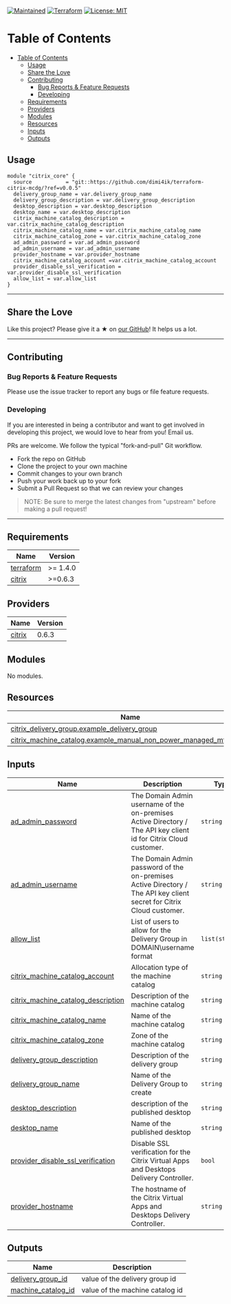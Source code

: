 [![Maintained](https://img.shields.io/badge/Maintained%20by-Dima-success)](https://www.abraxas.ch)
[![Terraform](https://img.shields.io/badge/Terraform-%3E%3D1.1.6-blue)](https://terraform.io)
[![License: MIT](https://img.shields.io/badge/License-MIT-yellow.svg)](https://opensource.org/licenses/MIT)

# Table of Contents

- [Table of Contents](#table-of-contents)
  - [Usage](#usage)
  - [Share the Love](#share-the-love)
  - [Contributing](#contributing)
    - [Bug Reports \& Feature Requests](#bug-reports--feature-requests)
    - [Developing](#developing)
  - [Requirements](#requirements)
  - [Providers](#providers)
  - [Modules](#modules)
  - [Resources](#resources)
  - [Inputs](#inputs)
  - [Outputs](#outputs)


## Usage

```
module "citrix_core" {
  source           = "git::https://github.com/dimi4ik/terraform-citrix-mcdg/?ref=v0.0.5"
  delivery_group_name = var.delivery_group_name
  delivery_group_description = var.delivery_group_description
  desktop_description = var.desktop_description
  desktop_name = var.desktop_description
  citrix_machine_catalog_description = var.citrix_machine_catalog_description
  citrix_machine_catalog_name = var.citrix_machine_catalog_name
  citrix_machine_catalog_zone = var.citrix_machine_catalog_zone
  ad_admin_password = var.ad_admin_password
  ad_admin_username = var.ad_admin_username
  provider_hostname = var.provider_hostname
  citrix_machine_catalog_account =var.citrix_machine_catalog_account
  provider_disable_ssl_verification = var.provider_disable_ssl_verification
  allow_list = var.allow_list
}
```

---

## Share the Love

Like this project?
Please give it a ★ on [our GitHub](https://github.com/dimi4ik/terraform-citrix-mcdg)!
It helps us a lot.

---

## Contributing

### Bug Reports & Feature Requests

Please use the issue tracker to report any bugs or file feature requests.

### Developing

If you are interested in being a contributor and want to get involved in developing this project, we would love to hear from you! Email us.

PRs are welcome. We follow the typical "fork-and-pull" Git workflow.

- Fork the repo on GitHub
- Clone the project to your own machine
- Commit changes to your own branch
- Push your work back up to your fork
- Submit a Pull Request so that we can review your changes

> NOTE: Be sure to merge the latest changes from "upstream" before making a pull request!

---


<!-- prettier-ignore-start -->
<!-- markdownlint-disable -->
<!-- BEGINNING OF PRE-COMMIT-TERRAFORM DOCS HOOK -->
## Requirements

| Name | Version |
|------|---------|
| <a name="requirement_terraform"></a> [terraform](#requirement\_terraform) | >= 1.4.0 |
| <a name="requirement_citrix"></a> [citrix](#requirement\_citrix) | >=0.6.3 |

## Providers

| Name | Version |
|------|---------|
| <a name="provider_citrix"></a> [citrix](#provider\_citrix) | 0.6.3 |

## Modules

No modules.

## Resources

| Name | Type |
|------|------|
| [citrix_delivery_group.example_delivery_group](https://registry.terraform.io/providers/citrix/citrix/latest/docs/resources/delivery_group) | resource |
| [citrix_machine_catalog.example_manual_non_power_managed_mtsession](https://registry.terraform.io/providers/citrix/citrix/latest/docs/resources/machine_catalog) | resource |

## Inputs

| Name | Description | Type | Default | Required |
|------|-------------|------|---------|:--------:|
| <a name="input_ad_admin_password"></a> [ad\_admin\_password](#input\_ad\_admin\_password) | The Domain Admin username of the on-premises Active Directory / The API key client id for Citrix Cloud customer. | `string` | n/a | yes |
| <a name="input_ad_admin_username"></a> [ad\_admin\_username](#input\_ad\_admin\_username) | The Domain Admin password of the on-premises Active Directory / The API key client secret for Citrix Cloud customer. | `string` | n/a | yes |
| <a name="input_allow_list"></a> [allow\_list](#input\_allow\_list) | List of users to allow for the Delivery Group in DOMAIN\username format | `list(string)` | n/a | yes |
| <a name="input_citrix_machine_catalog_account"></a> [citrix\_machine\_catalog\_account](#input\_citrix\_machine\_catalog\_account) | Allocation type of the machine catalog | `string` | n/a | yes |
| <a name="input_citrix_machine_catalog_description"></a> [citrix\_machine\_catalog\_description](#input\_citrix\_machine\_catalog\_description) | Description of the machine catalog | `string` | n/a | yes |
| <a name="input_citrix_machine_catalog_name"></a> [citrix\_machine\_catalog\_name](#input\_citrix\_machine\_catalog\_name) | Name of the machine catalog | `string` | n/a | yes |
| <a name="input_citrix_machine_catalog_zone"></a> [citrix\_machine\_catalog\_zone](#input\_citrix\_machine\_catalog\_zone) | Zone of the machine catalog | `string` | n/a | yes |
| <a name="input_delivery_group_description"></a> [delivery\_group\_description](#input\_delivery\_group\_description) | Description of the delivery group | `string` | n/a | yes |
| <a name="input_delivery_group_name"></a> [delivery\_group\_name](#input\_delivery\_group\_name) | Name of the Delivery Group to create | `string` | n/a | yes |
| <a name="input_desktop_description"></a> [desktop\_description](#input\_desktop\_description) | description of the published desktop | `string` | n/a | yes |
| <a name="input_desktop_name"></a> [desktop\_name](#input\_desktop\_name) | Name of the published desktop | `string` | n/a | yes |
| <a name="input_provider_disable_ssl_verification"></a> [provider\_disable\_ssl\_verification](#input\_provider\_disable\_ssl\_verification) | Disable SSL verification for the Citrix Virtual Apps and Desktops Delivery Controller. | `bool` | n/a | yes |
| <a name="input_provider_hostname"></a> [provider\_hostname](#input\_provider\_hostname) | The hostname of the Citrix Virtual Apps and Desktops Delivery Controller. | `string` | n/a | yes |

## Outputs

| Name | Description |
|------|-------------|
| <a name="output_delivery_group_id"></a> [delivery\_group\_id](#output\_delivery\_group\_id) | value of the delivery group id |
| <a name="output_machine_catalog_id"></a> [machine\_catalog\_id](#output\_machine\_catalog\_id) | value of the machine catalog id |
<!-- END OF PRE-COMMIT-TERRAFORM DOCS HOOK -->
<!-- markdownlint-disable -->
<!-- prettier-ignore-end -->
